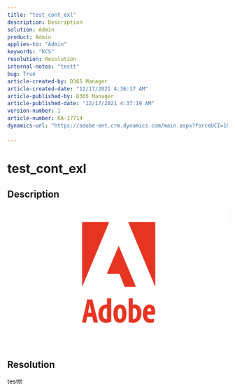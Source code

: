 ```yaml
---
title: "test_cont_exl"
description: Description
solution: Admin
product: Admin
applies-to: "Admin"
keywords: "KCS"
resolution: Resolution
internal-notes: "testt"
bug: True
article-created-by: D365 Manager
article-created-date: "12/17/2021 4:36:17 AM"
article-published-by: D365 Manager
article-published-date: "12/17/2021 4:37:19 AM"
version-number: 1
article-number: KA-17714
dynamics-url: "https://adobe-ent.crm.dynamics.com/main.aspx?forceUCI=1&pagetype=entityrecord&etn=knowledgearticle&id=0f6e74dd-f25e-ec11-8f8f-00224806d4ca"

---
```

# test_cont_exl

## Description

![](assets/___814a63fb-f25e-ec11-8f8f-00224806d4ca___.png)

## Resolution


testtt
